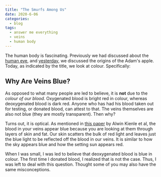 ```yaml
---
title: "The Smurfs Among Us"
date: 2020-6-06
categories:
  - blog
tags:
  - answer me everything
  - veins
  - human body
---
```


The human body is fascinating. Previously we had discussed about the [human eye](https://aceking007.github.io/blog/Gods-Camera/), and [yesterday](https://aceking007.github.io/blog/The-Apple-We-All-Ate/), we discussed the origins of the Adam's apple. Today, as indicated by the title, we look at colour. Specifically:

## Why Are Veins Blue?

As opposed to what many people are led to believe, it is **not** due to the *colour of our blood*. Oxygenated blood is bright red in colour, whereas deoxygenated blood is dark red. Anyone who has had his blood taken out for testing, or donated blood, can attest to that. The veins themselves are also not blue (they are mostly transparent). Then why?

Turns out, it is optical. As mentioned in [this paper](https://www.osapublishing.org/ao/abstract.cfm?uri=ao-35-7-1151) by Alwin Kienle et al, the blood in your veins appear blue because you are looking at them through layers of skin and fat. Our skin scatters the bulk of red light and leaves just the blue light to be reflected off the blood in our veins. It is similar to how the sky appears blue and how the setting sun appears red.

When I was small, I was led to believe that deoxygenated blood is blue in colour. The first time I donated blood, I realized that is not the case. Thus, I was left to deal with this question. Thought some of you may also have the same misconceptions.
